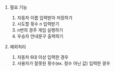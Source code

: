 1. 필요 기능
   1. 자동차 이름 입력받아 저장하기
   2. 시도할 횟수 n 입력받기
   3. n번의 경주 게임 실행하기
   4. 우승자 안내문구 출력하기

2. 예외처리
   1. 자동차 6대 이상 입력한 경우
   2. 사용자가 잘못된 횟수(ex. 정수 아닌 값) 입력한 경우